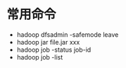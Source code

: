 # 常用命令
- hadoop dfsadmin -safemode leave
- hadoop jar file.jar xxx 
- hadoop job -status job-id
- hadoop job -list
